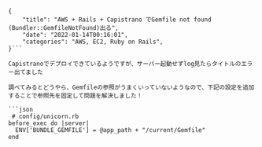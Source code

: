 ```metadata
{
    "title": "AWS + Rails + Capistrano でGemfile not found (Bundler::GemfileNotFound)出る",
    "date": "2022-01-14T00:16:01",
    "categories": "AWS, EC2, Ruby on Rails",
}```

Capistranoでデプロイできているようですが、サーバー起動せずlog見たらタイトルのエラー出てました

調べてみるとどうやら、Gemfileの参照がうまくいっていないようなので、下記の設定を追加することで参照先を固定して問題を解決しました！

```json
 # config/unicorn.rb
before_exec do |server|
  ENV['BUNDLE_GEMFILE'] = @app_path + "/current/Gemfile"
end
```


